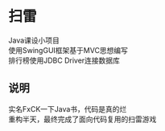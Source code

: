 # 扫雷
Java课设小项目  
使用SwingGUI框架基于MVC思想编写  
排行榜使用JDBC Driver连接数据库
## 说明
实名FxCK一下Java书，代码是真的烂  
重构半天，最终完成了面向代码复用的扫雷游戏
